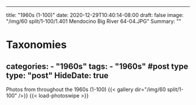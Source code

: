 
---
title: "1960s (1-100)"
date: 2020-12-29T10:40:14-08:00
draft: false
image: "/img/60 split/1-100/1.401 Mendocino Big River 64-04.JPG"
Summary: ""
#   Taxonomies
categories:
    - "1960s"
tags:
    - "1960s"
#post type
type: "post"
HideDate: true
---

Photos from throughout the 1960s (1-100)
{{< gallery dir="/img/60 split/1-100" />}} {{< load-photoswipe >}}
